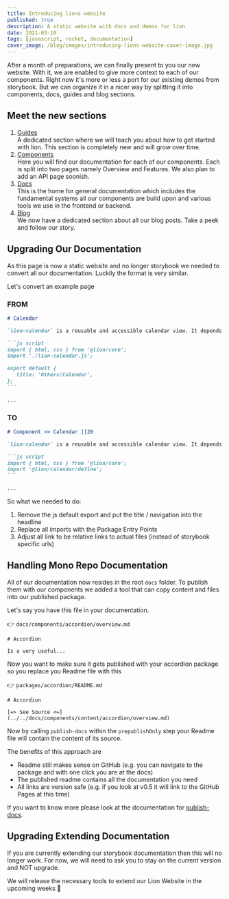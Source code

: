 ```yaml
---
title: Introducing lions website
published: true
description: A static website with docs and demos for lion
date: 2021-03-10
tags: [javascript, rocket, documentation]
cover_image: /blog/images/introducing-lions-website-cover-image.jpg
---
```


After a month of preparations, we can finally present to you our new website. With it, we are enabled to give more context to each of our components.
Right now it's more or less a port for our existing demos from storybook. But we can organize it in a nicer way by splitting it into components, docs, guides and blog sections.

## Meet the new sections

1. [Guides](../guides/index.md) <br>
   A dedicated section where we will teach you about how to get started with lion. This section is completely new and will grow over time.
2. [Components](../components/index.md) <br>
   Here you will find our documentation for each of our components. Each is split into two pages namely Overview and Features. We also plan to add an API page soonish.
3. [Docs](../docs/index.md) <br>
   This is the home for general documentation which includes the fundamental systems all our components are build upon and various tools we use in the frontend or backend.
4. [Blog](./index.md) <br>
   We now have a dedicated section about all our blog posts. Take a peek and follow our story.

## Upgrading Our Documentation

As this page is now a static website and no longer storybook we needed to convert all our documentation.
Luckily the format is very similar.

Let's convert an example page

### FROM

````md
# Calendar

`lion-calendar` is a reusable and accessible calendar view. It depends on [calendar](?path=/docs/calendar--default-story).

```js script
import { html, css } from '@lion/core';
import './lion-calendar.js';

export default {
   title: 'Others/Calendar',
};
```

...
````

### TO

````md
# Component >> Calendar ||20

`lion-calendar` is a reusable and accessible calendar view. It depends on [calendar](../../path/to/calendar.md).

```js script
import { html, css } from '@lion/core';
import '@lion/calendar/define';
```

...
````

So what we needed to do:

1. Remove the js default export and put the title / navigation into the headline
2. Replace all imports with the Package Entry Points
3. Adjust all link to be relative links to actual files (instead of storybook specific urls)

## Handling Mono Repo Documentation

All of our documentation now resides in the root `docs` folder. To publish them with our components we added a tool that can copy content and files into our published package.

Let's say you have this file in your documentation.

👉 `docs/components/accordion/overview.md`

```
# Accordion

Is a very useful...
```

Now you want to make sure it gets published with your accordion package so you replace you Readme file with this

👉 `packages/accordion/README.md`

```
# Accordion

[=> See Source <=](../../docs/components/content/accordion/overview.md)
```

Now by calling `publish-docs` within the `prepublishOnly` step your Readme file will contain the content of its source.

The benefits of this approach are

- Readme still makes sense on GitHub (e.g. you can navigate to the package and with one click you are at the docs)
- The published readme contains all the documentation you need
- All links are version safe (e.g. if you look at v0.5 it will link to the GitHub Pages at this time)

If you want to know more please look at the documentation for [publish-docs](../docs/node-tools/publish-docs/overview.md).

## Upgrading Extending Documentation

If you are currently extending our storybook documentation then this will no longer work.
For now, we will need to ask you to stay on the current version and NOT upgrade.

We will release the necessary tools to extend our Lion Website in the upcoming weeks 🤗
